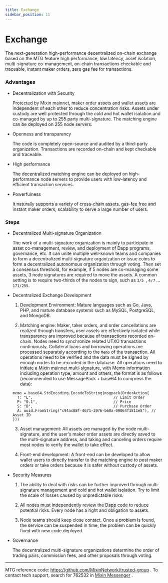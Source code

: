 ```yaml
---
title: Exchange
sidebar_position: 11
---
```


# Exchange

The next-generation high-performance decentralized on-chain exchange based on the MTG feature high performance, low latency, asset isolation, multi-signature co-management, on-chain transactions checkable and traceable, instant maker orders, zero gas fee for transactions.

### Advantages

- Decentralization with Security
  
  Protected by Mixin mainnet, maker order assets and wallet assets are independent of each other to reduce concentration risks. Assets under custody are well protected through the cold and hot wallet isolation and co-managed by up to 255 party multi-signature. The matching engine can be deployed on 255 node servers.

- Openness and transparency
  
  The code is completely open-source and audited by a third-party organization. Transactions are recorded on-chain and kept checkable and traceable.

- High performance
  
  The decentralized matching engine can be deployed on high-performance node servers to provide users with low-latency and efficient transaction services.

- Powerfulness

  It naturally supports a variety of cross-chain assets. gas-fee free and instant maker orders,  scalability to serve a large number of users.

### Steps

- Decentralized Multi-signature Organization

  The work of a multi-signature organization is mainly to participate in asset co-management, review, and deployment of Dapp programs, governance, etc. It can unite multiple well-known teams and companies to form a decentralized multi-signature organization or issue coins to form a decentralized autonomous organization through voting. Then set a consensus threshold, for example, if 5 nodes are co-managing some assets, 3 node signatures are required to move the assets. A common setting is to require two-thirds of the nodes to sign, such as `3/5 `, `4/7` ... `171/255`.

- Decentralized Exchange Development
  
  1. Development Environment: Mature languages such as Go, Java, PHP, and mature database systems such as MySQL, PostgreSQL, and MongoDB.

  2. Matching engine: Maker, taker orders, and order cancellations are realized through transfers, user assets are effectively isolated while transparency are improved because of transactions recorded on-chain. Nodes need to synchronize related UTXO transactions continuously. Collateral loans and borrowing operations are processed separately according to the `Memo` of the transaction. All operations need to be verified and the data must be signed by enough nodes to be recorded in the database. All operations need to initiate a Mixin mainnet multi-signature, with Memo information including operation type, amount and others, the format is as follows (recommended to use MessagePack + base64 to compress the data):

  ```golang
  memo = base64.StdEncoding.EncodeToString(msgpack(OrderAction{
    T: "L",                                    // Limit Order
    P: "0.1",                                  // Price
    S: "B",                                    // Purchase Order
    A: uuid.FromString("c94ac88f-4671-3976-b60a-09064f1811e8"), // Asset ID
  }))
  ```

  3. Asset management: All assets are managed by the node multi-signature, and the user's maker order assets are directly saved to the multi-signature address, and taking and canceling orders require most nodes to verify the wallet to take effect.

  4. Front-end development: A front-end can be developed to allow wallet users to directly transfer to the matching engine to post maker orders or take orders because it is safer without custody of assets.

- Security Measures

  1. The ability to deal with risks can be further improved through multi-signature management and cold and hot wallet isolation. Try to limit the scale of losses caused by unpredictable risks.

  2. All nodes must independently review the Dapp code to reduce potential risks. Every node has a right and obligation to assets.

  3. Node teams should keep close contact. Once a problem is found, the service can be suspended in time, the problem can be quickly fixed with new code deployed.

- Governance

  The decentralized multi-signature organizations determine the order of trading pairs, commission fees, and other proposals through voting.

---
MTG reference code: https://github.com/MixinNetwork/trusted-group . To contact tech support, search for 762532 in [Mixin Messenger](https://w3c.group/c/1609251387450619) .